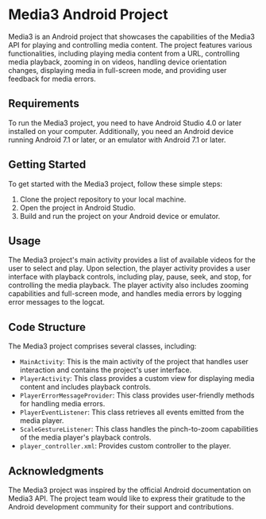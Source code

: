 
# Media3 Android Project

Media3 is an Android project that showcases the capabilities of the Media3 API for playing and controlling media content. The project features various functionalities, including playing media content from a URL, controlling media playback, zooming in on videos, handling device orientation changes, displaying media in full-screen mode, and providing user feedback for media errors.

## Requirements

To run the Media3 project, you need to have Android Studio 4.0 or later installed on your computer. Additionally, you need an Android device running Android 7.1 or later, or an emulator with Android 7.1 or later.

## Getting Started

To get started with the Media3 project, follow these simple steps:

1.  Clone the project repository to your local machine.
2.  Open the project in Android Studio.
3.  Build and run the project on your Android device or emulator.

## Usage

The Media3 project's main activity provides a list of available videos for the user to select and play. Upon selection, the player activity provides a user interface with playback controls, including play, pause, seek, and stop, for controlling the media playback. The player activity also includes zooming capabilities and full-screen mode, and handles media errors by logging error messages to the logcat.

## Code Structure

The Media3 project comprises several classes, including:

-   `MainActivity`: This is the main activity of the project that handles user interaction and contains the project's user interface.
-   `PlayerActivity`: This class provides a custom view for displaying media content and includes playback controls.
-   `PlayerErrorMessageProvider`: This class provides user-friendly methods for handling media errors.
-   `PlayerEventListener`: This class retrieves all events emitted from the media player.
-   `ScaleGestureListener`: This class handles the pinch-to-zoom capabilities of the media player's playback controls.
- `player_controller.xml`: Provides custom controller to the player.

## Acknowledgments

The Media3 project was inspired by the official Android documentation on Media3 API. The project team would like to express their gratitude to the Android development community for their support and contributions.

